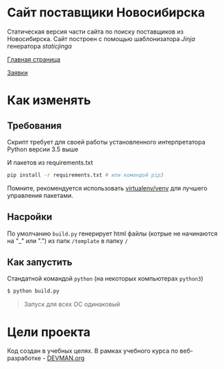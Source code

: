 # Сайт поставщики Новосибирска

Статическая версия части сайта по поиску поставщиков из Новосибирска.
Сайт построен с помощью шаблонизатора *Jinja*  генератора *staticjinga*


[Главная страница](https://onlinealex.github.io/22_proto_markup/)

[Заявки](https://onlinealex.github.io/22_proto_markup/leads)


# Как изменять

## Требования
Скрипт требует для своей работы установленного интерпретатора Python версии 3.5 выше

И  пакетов из requirements.txt
```bash
pip install -r requirements.txt # или командой pip3
```

Помните, рекомендуется использовать [virtualenv/venv](https://devman.org/encyclopedia/pip/pip_virtualenv/) для лучшего управления пакетами.
## Насройки

По умолчанию `build.py` генерирует html файлы
(котрые не начинаются на "_" или ".") из папк `/template` в папку `/`

## Как запустить
Стандатной командой `python` (на некоторых компьютерах `python3`)

```bash
$ python build.py
```
> Запуск для всех ОС одинаковый


# Цели проекта
Код создан в учебных целях. В рамках учебного курса по веб-разработке - [DEVMAN.org](https://devman.org)